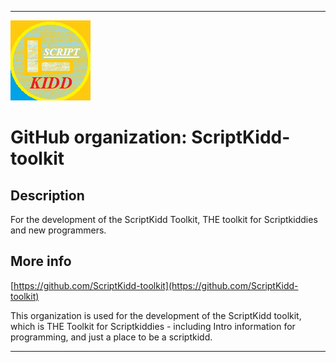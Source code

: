   
***

![ScriptKiddIcon.png failed to load. The file may be missing or corrupt. Check the file path for errors first.](/AdditionalInfo/1/ScriptKidd-toolkit/ScriptKiddIcon.png)

# GitHub organization: ScriptKidd-toolkit

## Description

For the development of the ScriptKidd Toolkit, THE toolkit for Scriptkiddies and new programmers.

## More info

[https://github.com/ScriptKidd-toolkit](https://github.com/ScriptKidd-toolkit)

This organization is used for the development of the ScriptKidd toolkit, which is THE Toolkit for Scriptkiddies - including Intro information for programming, and just a place to be a scriptkidd.

***
